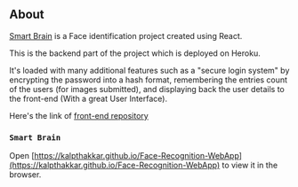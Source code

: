 ## About

[Smart Brain](https://kalpthakkar.github.io/Face-Recognition-WebApp) is a Face identification project created using React.<br /> 

This is the backend part of the project which is deployed on Heroku.

It's loaded with many additional features such as a "secure login system" by encrypting the password into a hash format, remembering the entries count of the users (for images submitted), and displaying back the user details to the front-end (With a great User Interface). 

Here's the link of [front-end repository](https://github.com/kalpthakkar/Face-Recognition-WebApp) 

### `Smart Brain`
Open [https://kalpthakkar.github.io/Face-Recognition-WebApp](https://kalpthakkar.github.io/Face-Recognition-WebApp) to view it in the browser.
